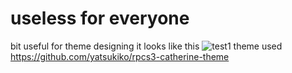 # useless for everyone
bit useful for theme designing
it looks like this 
![test1](https://yatsukiko.me/u/2019-01-26_17-22-52.png) 
theme used https://github.com/yatsukiko/rpcs3-catherine-theme
